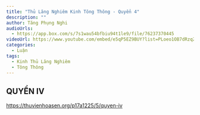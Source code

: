 ```yaml
---
title: "Thủ Lăng Nghiêm Kinh Tông Thông - Quyển 4"
description: ""
author: Tăng Phụng Nghi
audioUrls:
  - https://app.box.com/s/7s1wau54bfbiu94t1le9/file/76237370445
videoUrl: https://www.youtube.com/embed/e5qP5EZ9BUY?list=PLoeo1OB7dRzqZ1C1-pPW9js8iB5CpxGmE
categories:
  - Luận
tags:
  - Kinh Thủ Lăng Nghiêm
  - Tông Thông
---
```


## QUYỂN IV

https://thuvienhoasen.org/p17a1225/5/quyen-iv
